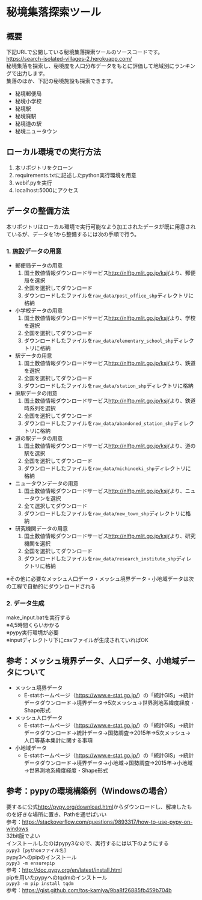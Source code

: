 # 秘境集落探索ツール

## 概要
下記URLで公開している秘境集落探索ツールのソースコードです。  
<https://search-isolated-villages-2.herokuapp.com/>  
秘境集落を探索し、秘境度を人口分布データをもとに評価して地域別にランキングで出力します。  
集落のほか、下記の秘境施設も探索できます。
* 秘境郵便局
* 秘境小学校
* 秘境駅
* 秘境廃駅
* 秘境道の駅
* 秘境ニュータウン

## ローカル環境での実行方法
1. 本リポジトリをクローン
2. requirements.txtに記述したpython実行環境を用意
3. webif.pyを実行
4. localhost:5000にアクセス

## データの整備方法
本リポジトリはローカル環境で実行可能なよう加工されたデータが既に用意されているが、データを1から整備するには次の手順で行う。  
### 1. 施設データの用意
* 郵便局データの用意
  1. 国土数値情報ダウンロードサービス<http://nlftp.mlit.go.jp/ksj/>より、郵便局を選択
  2. 全国を選択してダウンロード
  3. ダウンロードしたファイルを`raw_data/post_office_shp`ディレクトリに格納
* 小学校データの用意
  1. 国土数値情報ダウンロードサービス<http://nlftp.mlit.go.jp/ksj/>より、学校を選択
  2. 全国を選択してダウンロード
  3. ダウンロードしたファイルを`raw_data/elementary_school_shp`ディレクトリに格納
* 駅データの用意
  1. 国土数値情報ダウンロードサービス<http://nlftp.mlit.go.jp/ksj/>より、鉄道を選択
  2. 全国を選択してダウンロード
  3. ダウンロードしたファイルを`raw_data/station_shp`ディレクトリに格納  
* 廃駅データの用意
  1. 国土数値情報ダウンロードサービス<http://nlftp.mlit.go.jp/ksj/>より、鉄道時系列を選択
  2. 全国を選択してダウンロード
  3. ダウンロードしたファイルを`raw_data/abandoned_station_shp`ディレクトリに格納  
* 道の駅データの用意
  1. 国土数値情報ダウンロードサービス<http://nlftp.mlit.go.jp/ksj/>より、道の駅を選択
  2. 全国を選択してダウンロード
  3. ダウンロードしたファイルを`raw_data/michinoeki_shp`ディレクトリに格納
* ニュータウンデータの用意
  1. 国土数値情報ダウンロードサービス<http://nlftp.mlit.go.jp/ksj/>より、ニュータウンを選択
  2. 全て選択してダウンロード
  3. ダウンロードしたファイルを`raw_data/new_town_shp`ディレクトリに格納
* 研究機関データの用意
  1. 国土数値情報ダウンロードサービス<http://nlftp.mlit.go.jp/ksj/>より、研究機関を選択
  2. 全国を選択してダウンロード
  3. ダウンロードしたファイルを`raw_data/research_institute_shp`ディレクトリに格納

※その他に必要なメッシュ人口データ・メッシュ境界データ・小地域データは次の工程で自動的にダウンロードされる

### 2. データ生成
make_input.batを実行する  
※4,5時間くらいかかる  
※pypy実行環境が必要  
※inputディレクトリ下にcsvファイルが生成されていればOK


## 参考：メッシュ境界データ、人口データ、小地域データについて
* メッシュ境界データ
  * E-statホームページ（<https://www.e-stat.go.jp/>）の「統計GIS」→統計データダウンロード→境界データ→5次メッシュ→世界測地系緯度経度・Shape形式
* メッシュ人口データ
  * E-statホームページ（<https://www.e-stat.go.jp/>）の「統計GIS」→統計データダウンロード→統計データ→国勢調査→2015年→5次メッシュ→人口等基本集計に関する事項
* 小地域データ
  * E-statホームページ（<https://www.e-stat.go.jp/>）の「統計GIS」→統計データダウンロード→境界データ→小地域→国勢調査→2015年→小地域→世界測地系緯度経度・Shape形式


## 参考：pypyの環境構築例（Windowsの場合）
要するに公式<http://pypy.org/download.html>からダウンロードし、解凍したものを好きな場所に置き、Pathを通せばいい  
参考：<https://stackoverflow.com/questions/9893317/how-to-use-pypy-on-windows>  
32bit版でよい  
インストールしたのはpypy3なので、実行するには以下のようにする  
`pypy3 [pythonファイル名]`  
pypy3へのpipのインストール  
	`pypy3 -m ensurepip`  
	参考：<http://doc.pypy.org/en/latest/install.html>  
pipを用いたpypyへのtqdmのインストール  
	`pypy3 -m pip install tqdm`  
	参考：<https://gist.github.com/tos-kamiya/9ba8f26885fb459b704b>  
	

